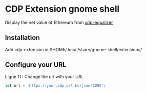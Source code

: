 # CDP Extension gnome shell
Display the net value of Ethereum from [cdp-equalizer](https://github.com/efemero/cdp-equalizer)

## Installation

Add cdp-extension in $HOME/.local/share/gnome-shell/extensions/

## Configure your URL

Ligne 11 : Change the url with your URL

```javascript
let url = 'https://your.cdp.url.be/json/1000';
```
